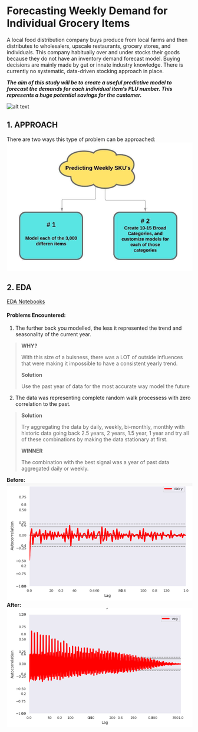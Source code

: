 # Forecasting Weekly Demand for Individual Grocery Items

A local food distribution company buys produce from local farms and then distributes to wholesalers, upscale restaurants, grocery stores, and individuals. This company habitually over and under stocks their goods because they do not have an inventory demand forecast model. Buying decisions are mainly made by gut or innate industry knowledge. There is currently no systematic, data-driven stocking approach in place.

***The aim of this study will be to create a useful predictive model to forecast the demands for each individual item’s PLU number. This represents a huge potential savings for the customer.***

![alt text](https://drive.google.com/uc?id=1bkXZU02Xc1qFyWyJXQ9RetzWmpkPkuOW)

## 1. APPROACH

There are two ways this type of problem can be approached:
![](./readme_files/1.png)

## 2. EDA
[EDA Notebooks](https://github.com/Colley-K/Time_series_forecasting/tree/master/2.%20EDA)

#### Problems Encountered:
1. The further back you modelled, the less it represented the trend and seasonality of the current year.
>
>**WHY?**
>
>With this size of a buisness, there was a LOT of outside influences that were making it impossible to have a consistent yearly trend.
>
>**Solution**
>
>Use the past year of data for the most accurate way model the future
>

2. The data was representing complete random walk processess with zero correlation to the past. 
>
>**Solution**
>
>Try aggregating the data by daily, weekly, bi-monthly, monthly with historic data going back 2.5 years, 2 years, 1.5 year, 1 year and try all of these combinations by making the data stationary at first.
>
>**WINNER**
>
>The combination with the best signal was a year of past data aggregated daily or weekly.
>
**Before:**
![](./readme_files/c.png)
**After:**
![](./readme_files/c3.png)
